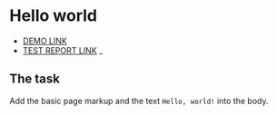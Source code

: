 # Hello world
- [DEMO LINK](https://Vladyslav-Banul.github.io/layout_hello-world/)
- [TEST REPORT LINK](https://Vladyslav-Banul.github.io/layout_hello-world/report/html_report/)
_

## The task 
Add the basic page markup and the text `Hello, world!` into the body.
